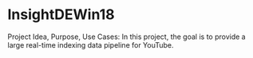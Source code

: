 # InsightDEWin18
Project Idea, Purpose, Use Cases: 
In this project, the goal is to provide a large real-time indexing data pipeline for YouTube. 


